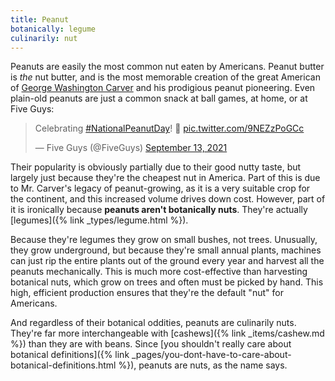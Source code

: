 ```yaml
---
title: Peanut
botanically: legume
culinarily: nut
---
```

Peanuts are easily the most common nut eaten by Americans. Peanut butter is <em>the</em> nut butter, and is the most memorable creation of the great American of [George Washington Carver](https://www.tuskegee.edu/support-tu/george-washington-carver) and his prodigious peanut pioneering. Even plain-old peanuts are just a common snack at ball games, at home, or at Five Guys:
<blockquote class="twitter-tweet" data-dnt="true"><p lang="en" dir="ltr">Celebrating <a href="https://twitter.com/hashtag/NationalPeanutDay?src=hash&amp;ref_src=twsrc%5Etfw">#NationalPeanutDay</a>! 🥜 <a href="https://t.co/9NEZzPoGCc">pic.twitter.com/9NEZzPoGCc</a></p>&mdash; Five Guys (@FiveGuys) <a href="https://twitter.com/FiveGuys/status/1437446014135320580?ref_src=twsrc%5Etfw">September 13, 2021</a></blockquote> <script async src="https://platform.twitter.com/widgets.js" charset="utf-8"></script> 

Their popularity is obviously partially due to their good nutty taste, but largely just because they're the cheapest nut in America. Part of this is due to Mr. Carver's legacy of peanut-growing, as it is a very suitable crop for the continent, and this increased volume drives down cost. However, part of it is ironically because <strong>peanuts aren't botanically nuts</strong>. They're actually [legumes]({% link _types/legume.html %}).

Because they're legumes they grow on small bushes, not trees. Unusually, they grow underground, but because they're small annual plants, machines can just rip the entire plants out of the ground every year and harvest all the peanuts mechanically. This is much more cost-effective than harvesting botanical nuts, which grow on trees and often must be picked by hand. This high, efficient production ensures that they're the default "nut" for Americans.

And regardless of their botanical oddities, peanuts are culinarily nuts. They're far more interchangeable with [cashews]({% link _items/cashew.md %}) than they are with beans. Since [you shouldn't really care about botanical definitions]({% link _pages/you-dont-have-to-care-about-botanical-definitions.html %}), peanuts are nuts, as the name says.